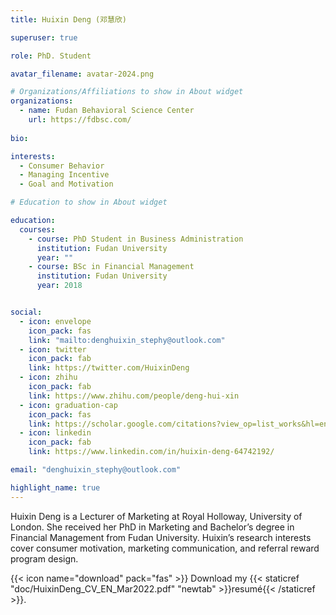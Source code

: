 ```yaml
---
title: Huixin Deng (邓慧欣)

superuser: true

role: PhD. Student

avatar_filename: avatar-2024.png

# Organizations/Affiliations to show in About widget
organizations:
  - name: Fudan Behavioral Science Center
    url: https://fdbsc.com/
  
bio: 

interests:
  - Consumer Behavior
  - Managing Incentive
  - Goal and Motivation

# Education to show in About widget

education:
  courses:
    - course: PhD Student in Business Administration
      institution: Fudan University
      year: ""
    - course: BSc in Financial Management
      institution: Fudan University
      year: 2018


social:
  - icon: envelope
    icon_pack: fas
    link: "mailto:denghuixin_stephy@outlook.com"
  - icon: twitter
    icon_pack: fab
    link: https://twitter.com/HuixinDeng
  - icon: zhihu
    icon_pack: fab
    link: https://www.zhihu.com/people/deng-hui-xin
  - icon: graduation-cap
    icon_pack: fas
    link: https://scholar.google.com/citations?view_op=list_works&hl=en&user=Vl0cIisAAAAJ
  - icon: linkedin
    icon_pack: fab
    link: https://www.linkedin.com/in/huixin-deng-64742192/

email: "denghuixin_stephy@outlook.com"

highlight_name: true
---
```


Huixin Deng is a Lecturer of Marketing at Royal Holloway, University of London. She received her PhD in Marketing and Bachelor’s degree in Financial Management from Fudan University.  Huixin’s research interests cover consumer motivation, marketing communication, and referral reward program design.

{{< icon name="download" pack="fas" >}} Download my {{< staticref "doc/HuixinDeng_CV_EN_Mar2022.pdf" "newtab" >}}resumé{{< /staticref >}}.
